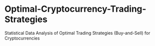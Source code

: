 # Optimal-Cryptocurrency-Trading-Strategies
Statistical Data Analysis of Optimal Trading Strategies (Buy-and-Sell) for Cryptocurrencies
